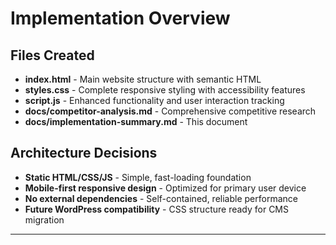 # Implementation Overview

## Files Created
- **index.html** - Main website structure with semantic HTML
- **styles.css** - Complete responsive styling with accessibility features
- **script.js** - Enhanced functionality and user interaction tracking
- **docs/competitor-analysis.md** - Comprehensive competitive research
- **docs/implementation-summary.md** - This document

## Architecture Decisions
- **Static HTML/CSS/JS** - Simple, fast-loading foundation
- **Mobile-first responsive design** - Optimized for primary user device
- **No external dependencies** - Self-contained, reliable performance
- **Future WordPress compatibility** - CSS structure ready for CMS migration

---
